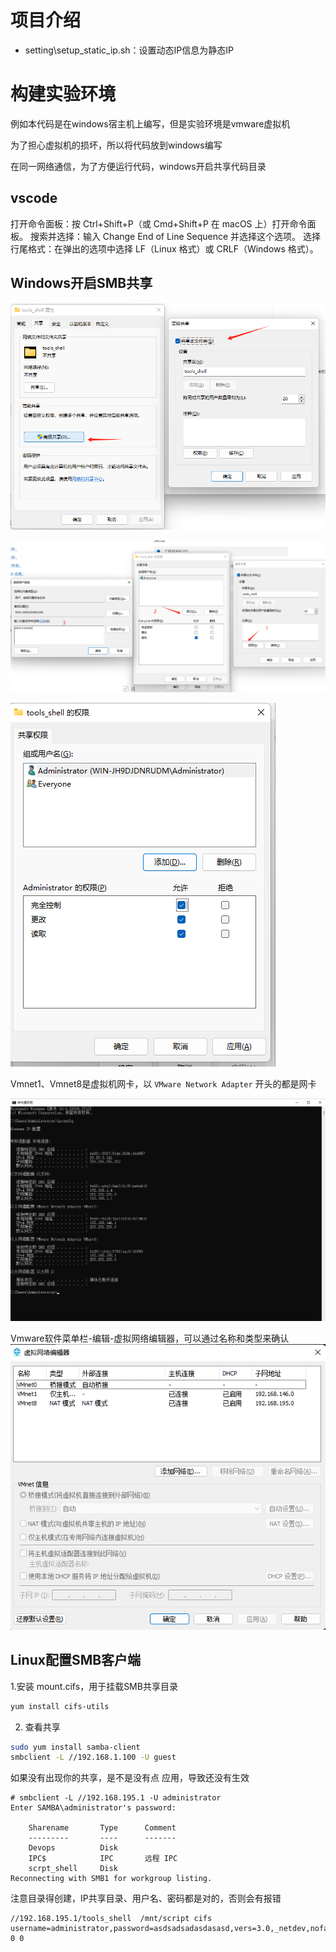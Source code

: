 
# 项目介绍

- setting\setup_static_ip.sh：设置动态IP信息为静态IP

# 构建实验环境

例如本代码是在windows宿主机上编写，但是实验环境是vmware虚拟机

为了担心虚拟机的损坏，所以将代码放到windows编写

在同一网络通信，为了方便运行代码，windows开启共享代码目录

## vscode

打开命令面板：按 Ctrl+Shift+P（或 Cmd+Shift+P 在 macOS 上）打开命令面板。
搜索并选择：输入 Change End of Line Sequence 并选择这个选项。
选择行尾格式：在弹出的选项中选择 LF（Linux 格式）或 CRLF（Windows 格式）。

## Windows开启SMB共享

![开启共享](images/20240715093236.png)

![设置权限](images/20240715093433.png)

![给其他用户权限，我这里是administrator用户读写](images/20240715093456.png)

Vmnet1、Vmnet8是虚拟机网卡，以 `VMware Network Adapter` 开头的都是网卡


![查看windows的IP](images/20240715093640.png)

Vmware软件菜单栏-编辑-虚拟网络编辑器，可以通过名称和类型来确认
![](images/20240715093812.png)

## Linux配置SMB客户端

1.安装 mount.cifs，用于挂载SMB共享目录
```sh
yum install cifs-utils
```

2. 查看共享

```sh
sudo yum install samba-client
smbclient -L //192.168.1.100 -U guest

```

如果没有出现你的共享，是不是没有点 应用，导致还没有生效

```
# smbclient -L //192.168.195.1 -U administrator
Enter SAMBA\administrator's password: 

	Sharename       Type      Comment
	---------       ----      -------
	Devops          Disk      
	IPC$            IPC       远程 IPC
	scrpt_shell     Disk      
Reconnecting with SMB1 for workgroup listing.

```

注意目录得创建，IP共享目录、用户名、密码都是对的，否则会有报错
```
//192.168.195.1/tools_shell  /mnt/script cifs username=administrator,password=asdsadsadasdasasd,vers=3.0,_netdev,nofail 0 0

```
